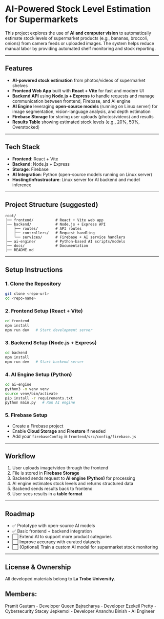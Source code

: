 # AI-Powered Stock Level Estimation for Supermarkets

This project explores the use of **AI and computer vision** to automatically estimate stock levels of supermarket products (e.g., bananas, broccoli, onions) from camera feeds or uploaded images. The system helps reduce manual labor by providing automated shelf monitoring and stock reporting.

---

## Features

- **AI-powered stock estimation** from photos/videos of supermarket shelves  
- **Frontend Web App** built with **React + Vite** for fast and modern UI  
- **Backend API** using **Node.js + Express** to handle requests and manage communication between frontend, Firebase, and AI engine  
- **AI Engine** leveraging **open-source models** (running on Linux server) for image segmentation, vision-language analysis, and depth estimation  
- **Firebase Storage** for storing user uploads (photos/videos) and results  
- **Results Table** showing estimated stock levels (e.g., 20%, 50%, Overstocked)  

---

## Tech Stack

- **Frontend**: React + Vite  
- **Backend**: Node.js + Express  
- **Storage**: Firebase  
- **AI Integration**: Python (open-source models running on Linux server)  
- **Hosting/Infrastructure**: Linux server for AI backend and model inference  

---

##  Project Structure (suggested)

```
root/
│── frontend/          # React + Vite web app
│── backend/           # Node.js + Express API
│   ├── routes/        # API routes
│   ├── controllers/   # Request handling
│   └── services/      # Firebase + AI service handlers
│── ai-engine/         # Python-based AI scripts/models
│── docs/              # Documentation
│── README.md
```

---

##  Setup Instructions

### 1. Clone the Repository
```bash
git clone <repo-url>
cd <repo-name>
```

### 2. Frontend Setup (React + Vite)
```bash
cd frontend
npm install
npm run dev   # Start development server
```

### 3. Backend Setup (Node.js + Express)
```bash
cd backend
npm install
npm run dev   # Start backend server
```

### 4. AI Engine Setup (Python)
```bash
cd ai-engine
python3 -m venv venv
source venv/bin/activate
pip install -r requirements.txt
python main.py   # Run AI engine
```

### 5. Firebase Setup
- Create a Firebase project  
- Enable **Cloud Storage** and **Firestore** if needed  
- Add your `firebaseConfig` in `frontend/src/config/firebase.js`  

---

##  Workflow

1. User uploads image/video through the frontend  
2. File is stored in **Firebase Storage**  
3. Backend sends request to **AI engine (Python)** for processing  
4. AI engine estimates stock levels and returns structured data  
5. Backend sends results back to frontend  
6. User sees results in a **table format**  

---

##  Roadmap

- ✅ Prototype with open-source AI models  
- ✅ Basic frontend + backend integration  
- ⬜ Extend AI to support more product categories  
- ⬜ Improve accuracy with curated datasets  
- ⬜ (Optional) Train a custom AI model for supermarket stock monitoring  

---

##  License & Ownership

All developed materials belong to **La Trobe University**.  

## Members:

Pramit Gautam - Developer
Queen Bajracharya - Developer
Ezekeil Pretty - Cybersecurity
Stacey Jepkemoi - Developer
Anandhu Binish - AI Engineer
